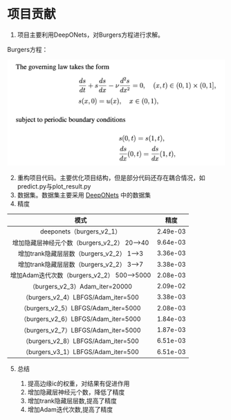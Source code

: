 # 项目贡献

1. 项目主要利用DeepONets，对Burgers方程进行求解。

Burgers方程：

![](md_file/bugers_equation.png)

2. 重构项目代码。主要优化项目结构，但是部分代码还存在耦合情况，如predict.py与plot_result.py
3. 数据集。数据集主要采用 [DeepONets](https://github.com/PredictiveIntelligenceLab/Physics-informed-DeepONets.git) 中的数据集
4. 精度

|                 模式                  | 精度       |
|:-----------------------------------:|----------|
|       deeponets（burgers_v2_1）       | 2.49e-03 |
|  增加隐藏层神经元个数（burgers_v2_2） 20-->40   | 9.64e-03 |
|  增加trank隐藏层层数（burgers_v2_2） 1-->3   | 3.36e-03 |
|  增加trank隐藏层层数（burgers_v2_2） 3-->7   | 3.38e-03 |
| 增加Adam迭代次数（burgers_v2_2） 500-->5000 | 2.08e-03 |
|    （burgers_v2_3）Adam_iter=20000    | 2.09e-02 |
|  （burgers_v2_4）LBFGS/Adam_iter=500  | 3.38e-03 |
| （burgers_v2_5）LBFGS/Adam_iter=5000  | 2.08e-03 |
| （burgers_v2_6）LBFGS/Adam_iter=5000  | 1.84e-03 |
| （burgers_v2_7）LBFGS/Adam_iter=5000  | 1.87e-03 |
|  （burgers_v2_8）LBFGS/Adam_iter=500  | 6.51e-03 |
|  （burgers_v3_1）LBFGS/Adam_iter=500  | 6.51e-03 |


5. 总结

    1. 提高边缘ic的权重，对结果有促进作用
    2. 增加隐藏层神经元个数，降低了精度
    3. 增加trank隐藏层层数,提高了精度
    4. 增加Adam迭代次数,提高了精度

